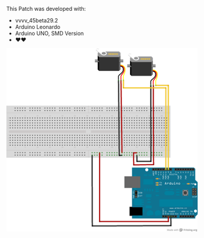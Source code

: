 This Patch was developed with:
* vvvv_45beta29.2
* Arduino Leonardo
* Arduino UNO, SMD Version
* ♥♥

![imagename](div/Servomotor.png)
